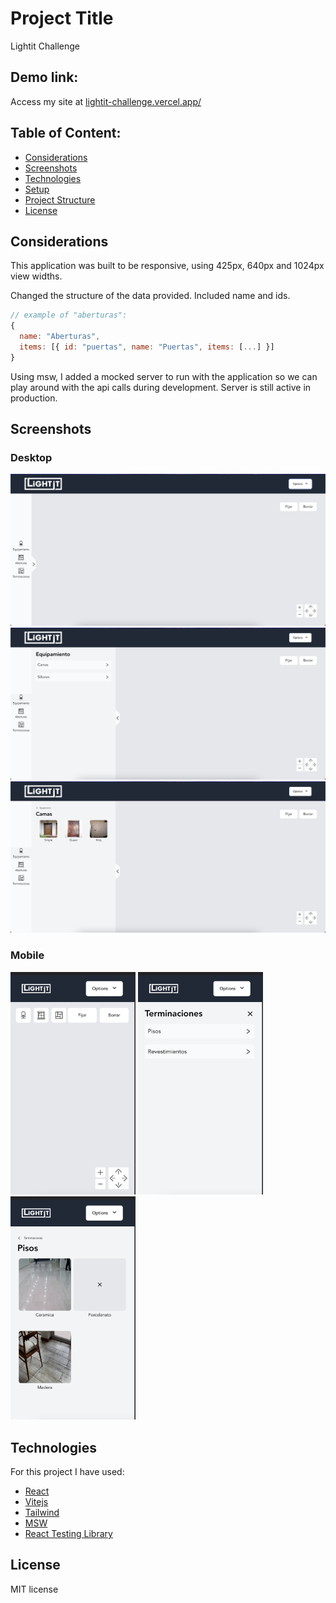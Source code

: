 # Project Title

Lightit Challenge

## Demo link:

Access my site at [lightit-challenge.vercel.app/](https://lightit-challenge.vercel.app/)

## Table of Content:

- [Considerations](#considerations)
- [Screenshots](#screenshots)
- [Technologies](#technologies)
- [Setup](#setup)
- [Project Structure](#project-structure)
- [License](#license)

## Considerations

This application was built to be responsive, using 425px, 640px and 1024px view widths.

Changed the structure of the data provided. Included name and ids.

```js
// example of "aberturas":
{
  name: "Aberturas",
  items: [{ id: "puertas", name: "Puertas", items: [...] }]
}
```

Using msw, I added a mocked server to run with the application so we can play around with the api calls during development. Server is still active in production.

## Screenshots

### Desktop

![Desktop Home](/public/desktop-home.png)
![Desktop Category](/public/desktop-category.png)
![Desktop Sub Category](/public/desktop-sub-category.png)

### Mobile

<img src="public/mobile-home.png" width="200" />
<img src="public/mobile-category.png" width="200" />
<img src="public/mobile-sub-category.png" width="200" />

## Technologies

For this project I have used:

- [React](https://es.reactjs.org/)
- [Vitejs](https://vitejs.dev/)
- [Tailwind](https://tailwindcss.com/)
- [MSW](https://mswjs.io/docs/)
- [React Testing Library](https://testing-library.com/docs/react-testing-library/intro/)

## License

MIT license
